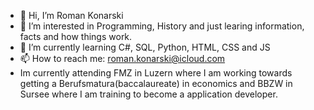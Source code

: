 - 👋 Hi, I’m Roman Konarski
- 👀 I’m interested in Programming, History and just learing information, facts and how things work.
- 🌱 I’m currently learning C#, SQL, Python, HTML, CSS and JS
- 📫 How to reach me: roman.konarski@icloud.com
- Im currently attending FMZ in Luzern where I am working towards getting a Berufsmatura(baccalaureate) in economics and BBZW in Sursee where I am training to become a application developer.

<!---
Konarski-R/Konarski-R is a ✨ special ✨ repository because its `README.md` (this file) appears on your GitHub profile.
You can click the Preview link to take a look at your changes.
--->
